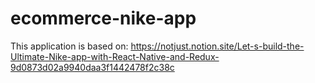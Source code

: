 # ecommerce-nike-app
This application is based on:
https://notjust.notion.site/Let-s-build-the-Ultimate-Nike-app-with-React-Native-and-Redux-9d0873d02a9940daa3f1442478f2c38c